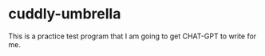 # cuddly-umbrella
This is a practice test program that I am going to get CHAT-GPT to write for me. 
